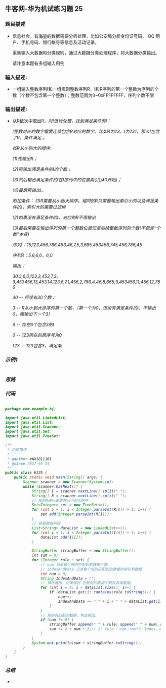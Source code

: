 ## 牛客网-华为机试练习题 25

### 题目描述

*   信息社会，有海量的数据需要分析处理，比如公安局分析身份证号码、 QQ 用户、手机号码、银行帐号等信息及活动记录。

    采集输入大数据和分类规则，通过大数据分类处理程序，将大数据分类输出。

    请注意本题有多组输入用例

### 输入描述:

+  一组输入整数序列I和一组规则整数序列R，I和R序列的第一个整数为序列的个数（个数不包含第一个整数）；整数范围为0~0xFFFFFFFF，序列个数不限

### 输出描述:

*  从R依次中取出R<i>，对I进行处理，找到满足条件的I： 
    
    I整数对应的数字需要连续包含R<i>对应的数字。比如R<i>为23，I为231，那么I包含了R<i>，条件满足 。
    
    按R<i>从小到大的顺序:
    
    (1)先输出R<i>； 
    
    (2)再输出满足条件的I的个数； 
    
    (3)然后输出满足条件的I在I序列中的位置索引(从0开始)； 
    
    (4)最后再输出I。 
    
    附加条件： 
    (1)R<i>需要从小到大排序。相同的R<i>只需要输出索引小的以及满足条件的I，索引大的需要过滤掉 
    
    (2)如果没有满足条件的I，对应的R<i>不用输出 
    
    (3)最后需要在输出序列的第一个整数位置记录后续整数序列的个数(不包含“个数”本身)
    
    序列I：15,123,456,786,453,46,7,5,3,665,453456,745,456,786,45
    
    序列R：5,6,6,6，6,0
    
    输出：
    
    30,3,6,0,123,3,453,7,3，9,453456,13,453,14,123,6,7,1,456,2,786,4,46,8,665,9,453456,11,456,12,786
    
    30 -- 后续有30个数；
    
    3  -- R从小到大排序的第一个数，（第一个为0，但没有满足条件的I，不输出0，而输出下一个3）
    
    6  -- 存在6个包含3的I
    
    0  -- 123所在的原序号为0
    
    123 -- 123包含3，满足条


### 示例1

```

```

### 思路
### 代码
```Java

package com.example.hj;

import java.util.LinkedList;
import java.util.List;
import java.util.Scanner;
import java.util.Set;
import java.util.TreeSet;

/**
 * 功能描述
 *
 * @author zWX1011101
 * @since 2022-05-24
 */
public class HJ25 {
    public static void main(String[] args) {
        Scanner scanner = new Scanner(System.in);
        while (scanner.hasNext()) {
            String[] I = scanner.nextLine().split(" ");
            String[] R = scanner.nextLine().split(" ");
            // 规则R进行去重并从小到大排序
            Set<Integer> set = new TreeSet<>();
            for (int i = 1; i < Integer.parseInt(R[0]) + 1; i++) {
                set.add(Integer.parseInt(R[i]));
            }
            // 获取数据列表
            List<String> dataList = new LinkedList<>();
            for (int i = 1; i < Integer.parseInt(I[0]) + 1; i++) {
                dataList.add(I[i]);
            }

            StringBuffer stringBuffer = new StringBuffer();
            int sum = 0;
            for (Integer rule : set) {
                // num 记录每个规则匹配到的数据个数
                // IndexAndData 记录每个规则匹配到的数据的索引和数据
                int num = 0;
                String IndexAndData = "";
                // 循环遍历，记录规则 匹配到的数据个数及具体数据。
                for (int i = 0; i < dataList.size(); i++) {
                    if (dataList.get(i).contains(rule.toString())) {
                        num++;
                        IndexAndData += " " + i + " " + dataList.get(i);
                    }
                }
                // 规则有匹配到数据，构造输出。
                if (num != 0) {
                    stringBuffer.append(" " + rule).append(" " + num).append(IndexAndData);
                    sum += 2 + num * 2;// 2: rule 、num；num*2：Index、data
                }
            }
            System.out.println(sum + stringBuffer.toString());
        }
    }
}


```
### 总结
*   
